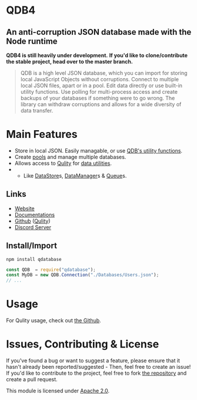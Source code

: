 
# QDB4
## An anti-corruption JSON database made with the Node runtime

**QDB4 is still heavily under development.**
**If you'd like to clone/contribute the stable project, head over to the master branch.**

> QDB is a high level JSON database, which you can import for storing local JavaScript Objects without corruptions.
> Connect to multiple local JSON files, apart or in a pool. Edit data directly or use built-in utility functions. Use polling for multi-process access and create backups of your databases if something were to go wrong.
> The library can withdraw corruptions and allows for a wide diversity of data transfer.


# Main Features
* Store in local JSON. Easily managable, or use [QDB's utility functions](https://qdb.qbot.eu/documentations/connections/connection).
* Create [pools](https://qdb.qbot.eu/documentations/connections/pool) and manage multiple databases.
* Allows access to [Qulity](https://qdb.qbot.eu/documentations/qulity) for [data utilities](https://github.com/QSmally/Qulity).
* * Like [DataStore](https://qdb.qbot.eu/qulity/datastore)s, [DataManager](https://qdb.qbot.eu/documentations/qulity/datamanager)s & [Queue](https://qdb.qbot.eu/documentations/qulity/queue)s.

## Links
* [Website](https://qdb.qbot.eu/)
* [Documentations](https://qdb.qbot.eu/docs)
* [Github](https://github.com/QSmally/QDB) ([Qulity](https://github.com/QSmally/Qulity))
* [Discord Server](https://qdb.qbot.eu/discord)

## Install/Import
`npm install qdatabase`
```js
const QDB  = require("qdatabase");
const MyDB = new QDB.Connection("./Databases/Users.json");
// ...
```


# Usage
For Qulity usage, check out [the Github](https://github.com/QSmally/Qulity#README).

# Issues, Contributing & License
If you've found a bug or want to suggest a feature, please ensure that it hasn't already been reported/suggested - Then, feel free to create an issue! If you'd like to contribute to the project, feel free to fork [the repository](https://github.com/QSmally/QDB) and create a pull request.

This module is licensed under [Apache 2.0](http://www.apache.org/licenses/LICENSE-2.0).
